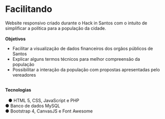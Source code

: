# Facilitando
Website responsivo criado durante o Hack in Santos com o intuito de simplificar a política para a população da cidade.<br/>
<br/>
<b>Objetivos</b><br/>
- Facilitar a visualização de dados financeiros dos orgãos públicos de Santos<br/>
- Explicar alguns termos técnicos para melhor compreensão da população<br/>
- Possibilitar a interação da população com propostas apresentadas pelo vereadores<br/>
<br/>
<b>Tecnologias</b><br/><br/>
  <span style="line-heigt: 170; margin-left: 10px">
  &#9679; HTML 5, CSS, JavaScript e PHP<br/>
  &#9679; Banco de dados MySQL<br/>
  &#9679; Bootstrap 4, CanvasJS e Font Awesome<br/>
  </span>
<br/>

